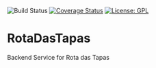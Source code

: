 ![Build Status](https://github.com/ilusi0n/RotaDasTapas/workflows/.NET%20Core/badge.svg?branch=develop) [![Coverage Status](https://coveralls.io/repos/github/ilusi0n/RotaDasTapas/badge.svg?branch=develop)](https://coveralls.io/github/ilusi0n/RotaDasTapas?branch=develop) [![License: GPL](https://img.shields.io/badge/License-GPL-green.svg)](https://github.com/ilusi0n/RotaDasTapas/blob/master/LICENSE)
# RotaDasTapas
Backend Service for Rota das Tapas
